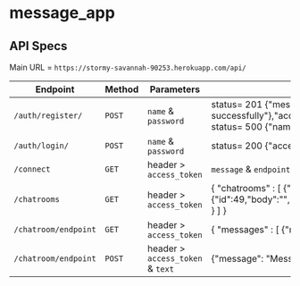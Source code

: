 # message_app

## API Specs

Main URL = `https://stormy-savannah-90253.herokuapp.com/api/`

| Endpoint  | Method | Parameters | Response |
| ------------- | ------------- | ------------- | ------------- |
| `/auth/register/`  | `POST`  | `name` & `password`  | status= 201 {"message": {"message": "User created successfully"},"access_token": ""} <br /> status= 500 {"name": ["has already been taken"]}|
| `/auth/login/`  | `POST`  | `name` & `password`  | status= 200 {"access_token": "","message": "Login Successful"}|
| `/connect`  | `GET`  | header > `access_token`  | `message` & `endpoint` & `partnerusername` |
| `/chatrooms`  | `GET`  | header > `access_token`  | { "chatrooms" :  [ {\"chatroom_id\":2,\"username\":\"User 1\",\"lastmessage\":{\"id\":49,\"body\":"",\"created_at\":"",\"updated_at\":"",\"chatroom_id\":2,\"user_id\":1} } ] } |
| `/chatroom/endpoint`  | `GET`  | header > `access_token`  | { "messages" : [ {"message: "", "created_at":"","sender":1} ] } |
| `/chatroom/endpoint`  | `POST`  | header > `access_token` & `text`  | {"message": "Message sent"} |
